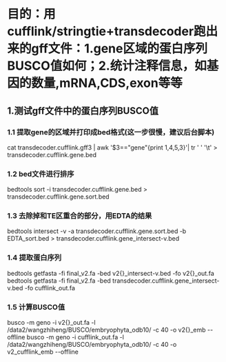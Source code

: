 # 目的：用cufflink/stringtie+transdecoder跑出来的gff文件：1.gene区域的蛋白序列BUSCO值如何；2.统计注释信息，如基因的数量,mRNA,CDS,exon等等
## 1.测试gff文件中的蛋白序列BUSCO值
### 1.1 提取gene的区域并打印成bed格式(这一步很慢，建议后台脚本)
cat transdecoder.cufflink.gff3 | awk '$3=="gene"{print $1,$4,$5,$3}'| tr ' ' '\t' > transdecoder.cufflink.gene.bed
### 1.2 bed文件进行排序
bedtools sort -i transdecoder.cufflink.gene.bed > transdecoder.cufflink.gene.sort.bed
### 1.3 去除掉和TE区重合的部分，用EDTA的结果
bedtools intersect -v -a transdecoder.cufflink.gene.sort.bed -b EDTA_sort.bed > transdecoder.cufflink.gene_intersect-v.bed
### 1.4 提取蛋白序列
bedtools getfasta -fi final_v2.fa -bed v2{}_intersect-v.bed -fo v2{}_out.fa
bedtools getfasta -fi final_v2.fa -bed transdecoder.cufflink.gene_intersect-v.bed -fo cufflink_out.fa
### 1.5 计算BUSCO值
busco -m geno -i v2{}_out.fa -l /data2/wangzhiheng/BUSCO/embryophyta_odb10/ -c 40  -o v2{}_emb  --offline
busco -m geno -i cufflink_out.fa -l /data2/wangzhiheng/BUSCO/embryophyta_odb10/ -c 40 -o v2_cufflink_emb --offline


